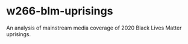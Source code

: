 # w266-blm-uprisings
An analysis of mainstream media coverage of 2020 Black Lives Matter uprisings.
